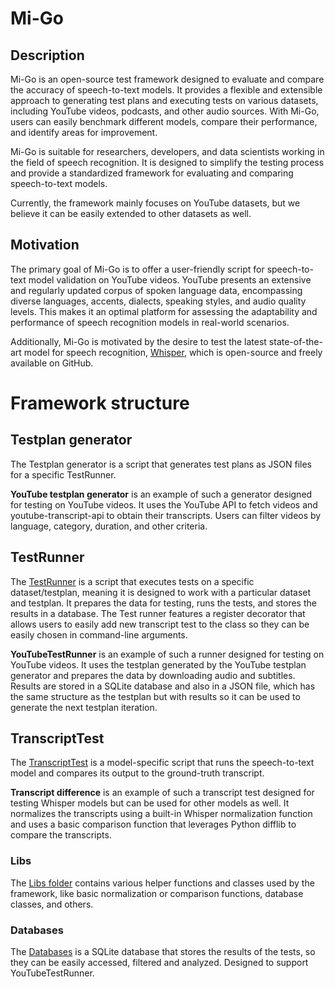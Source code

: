 # Mi-Go

## Description
Mi-Go is an open-source test framework designed to evaluate and compare the accuracy of speech-to-text models. It provides a flexible and extensible approach to generating test plans and executing tests on various datasets, including YouTube videos, podcasts, and other audio sources. With Mi-Go, users can easily benchmark different models, compare their performance, and identify areas for improvement.

Mi-Go is suitable for researchers, developers, and data scientists working in the field of speech recognition. It is designed to simplify the testing process and provide a standardized framework for evaluating and comparing speech-to-text models.

Currently, the framework mainly focuses on YouTube datasets, but we believe it can be easily extended to other datasets as well.

## Motivation
The primary goal of Mi-Go is to offer a user-friendly script for speech-to-text model validation on YouTube videos. YouTube presents an extensive and regularly updated corpus of spoken language data, encompassing diverse languages, accents, dialects, speaking styles, and audio quality levels. This makes it an optimal platform for assessing the adaptability and performance of speech recognition models in real-world scenarios.

Additionally, Mi-Go is motivated by the desire to test the latest state-of-the-art model for speech recognition, [Whisper](https://github.com/openai/whisper), which is open-source and freely available on GitHub.

# Framework structure
## Testplan generator
The Testplan generator is a script that generates test plans as JSON files for a specific TestRunner. 

**YouTube testplan generator** is an example of such a generator designed for testing on YouTube videos. It uses the YouTube API to fetch videos and youtube-transcript-api to obtain their transcripts. Users can filter videos by language, category, duration, and other criteria.

## TestRunner
The [TestRunner](https://github.com/Kowalski1024/Mi-Go/blob/master/testrunners/youtube_runner.py) is a script that executes tests on a specific dataset/testplan, meaning it is designed to work with a particular dataset and testplan. It prepares the data for testing, runs the tests, and stores the results in a database. The Test runner features a register decorator that allows users to easily add new transcript test to the class so they can be easily chosen in command-line arguments.

**YouTubeTestRunner** is an example of such a runner designed for testing on YouTube videos. It uses the testplan generated by the YouTube testplan generator and prepares the data by downloading audio and subtitles. Results are stored in a SQLite database and also in a JSON file, which has the same structure as the testplan but with results so it can be used to generate the next testplan iteration.

## TranscriptTest
The [TranscriptTest](https://github.com/Kowalski1024/Mi-Go/blob/master/testrunners/tests/transcript_test.py) is a model-specific script that runs the speech-to-text model and compares its output to the ground-truth transcript.

**Transcript difference** is an example of such a transcript test designed for testing Whisper models but can be used for other models as well. It normalizes the transcripts using a built-in Whisper normalization function and uses a basic comparison function that leverages Python difflib to compare the transcripts.

### Libs
The [Libs folder](https://github.com/Kowalski1024/Mi-Go/blob/master/libs) contains various helper functions and classes used by the framework, like basic normalization or comparison functions, database classes, and others.

### Databases
The [Databases](https://github.com/Kowalski1024/Mi-Go/blob/master/databases) is a SQLite database that stores the results of the tests, so they can be easily accessed, filtered and analyzed. Designed to support YouTubeTestRunner.


<!-- ## Usage

### Docker

Build image

```shell
docker build -t model-tester .
```

Run container

```shell
docker run  -e GoogleAPI=<YOUR KEY> --gpus all -d --name whisper-tester -it model-tester
```

### Example -->

